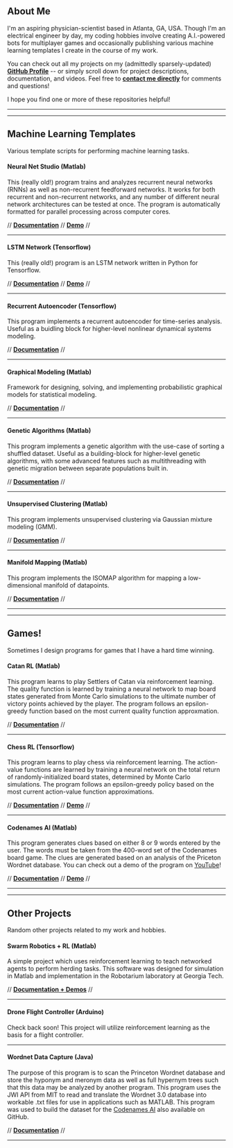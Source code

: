 ## About Me

I'm an aspiring physician-scientist based in Atlanta, GA, USA. Though I'm an electrical engineer by day, my coding hobbies involve creating A.I.-powered bots for multiplayer games and occasionally publishing various machine learning templates I create in the course of my work.

You can check out all my projects on my (admittedly sparsely-updated) **[GitHub Profile](https://github.com/jonzia)** -- or simply scroll down for project descriptions, documentation, and videos. Feel free to **[contact me directly](https://www.jonzia.me)** for comments and questions!

I hope you find one or more of these repositories helpful!

---
---
## Machine Learning Templates
Various template scripts for performing machine learning tasks.

#### Neural Net Studio (Matlab)
This (really old!) program trains and analyzes recurrent neural networks (RNNs) as well as non-recurrent feedforward networks. It works for both recurrent and non-recurrent networks, and any number of different neural network architectures can be tested at once. The program is automatically formatted for parallel processing across computer cores.

// **[Documentation](https://jonzia.github.io/NeuralNetStudio/)** // **[Demo](https://www.youtube.com/watch?v=WBxCHDFzexQ)** //

---
#### LSTM Network (Tensorflow)
This (really old!) program is an LSTM network written in Python for Tensorflow.

// **[Documentation](https://jonzia.github.io/LSTM_Network/)** // **[Demo](https://youtu.be/DSzegLte0Iw)** //

---
#### Recurrent Autoencoder (Tensorflow)
This program implements a recurrent autoencoder for time-series analysis. Useful as a buidling block for higher-level nonlinear dynamical systems modeling.

// **[Documentation](https://jonzia.github.io/Recurrent_Autoencoder/)** //

---
#### Graphical Modeling (Matlab)
Framework for designing, solving, and implementing probabilistic graphical models for statistical modeling.

// **[Documentation](https://jonzia.github.io/GraphicalModeling/)** //

---
#### Genetic Algorithms (Matlab)
This program implements a genetic algorithm with the use-case of sorting a shuffled dataset. Useful as a building-block for higher-level genetic algorithms, with some advanced features such as multithreading with genetic migration between separate populations built in.

// **[Documentation](https://github.com/jonzia/GeneticSort/)** //

---
#### Unsupervised Clustering (Matlab)
This program implements unsupervised clustering via Gaussian mixture modeling (GMM).

// **[Documentation](https://jonzia.github.io/GeneticSort/)** //

---
#### Manifold Mapping (Matlab)
This program implements the ISOMAP algorithm for mapping a low-dimensional manifold of datapoints.

// **[Documentation](https://jonzia.github.io/Manifold/)** //

---
---
## Games!
Sometimes I design programs for games that I have a hard time winning.

#### Catan RL (Matlab)
This program learns to play Settlers of Catan via reinforcement learning. The quality function is learned by training a neural network to map board states generated from Monte Carlo simulations to the ultimate number of victory points achieved by the player. The program follows an epsilon-greedy function based on the most current quality function approxmation.

// **[Documentation](https://jonzia.github.io/Catan/)** //

---
#### Chess RL (Tensorflow)
This program learns to play chess via reinforcement learning. The action-value functions are learned by training a neural network on the total return of randomly-initialized board states, determined by Monte Carlo simulations. The program follows an epsilon-greedy policy based on the most current action-value function approximations.

// **[Documentation](https://jonzia.github.io/Chess_RL/)** // **[Demo](https://youtu.be/PgVgvZ9_X8c)** //

---
#### Codenames AI (Matlab)
This program generates clues based on either 8 or 9 words entered by the user. The words must be taken from the 400-word set of the Codenames board game. The clues are generated based on an analysis of the Priceton Wordnet database. You can check out a demo of the program on [YouTube](https://youtu.be/yX2YkhvAtM4)!

// **[Documentation](https://jonzia.github.io/Codenames/)** // **[Demo](https://youtu.be/yX2YkhvAtM4)** //

---
---
## Other Projects
Random other projects related to my work and hobbies.

#### Swarm Robotics + RL (Matlab)
A simple project which uses reinforcement learning to teach networked agents to perform herding tasks. This software was designed for simulation in Matlab and implementation in the Robotarium laboratory at Georgia Tech.

// **[Documentation + Demos](https://jonzia.github.io/Robotarium/)** //

---
#### Drone Flight Controller (Arduino)
Check back soon! This project will utilize reinforcement learning as the basis for a flight controller.

---
#### Wordnet Data Capture (Java)
The purpose of this program is to scan the Princeton Wordnet database and store the hyponym and meronym data as well as full hypernym trees such that this data may be analyzed by another program. This program uses the JWI API from MIT to read and translate the Wordnet 3.0 database into workable .txt files for use in applications such as MATLAB. This program was used to build the dataset for the [Codenames AI](https://github.com/jonzia/Codenames) also available on GitHub.

// **[Documentation](https://jonzia.github.io/WordnetDataCapture/)** //

---
